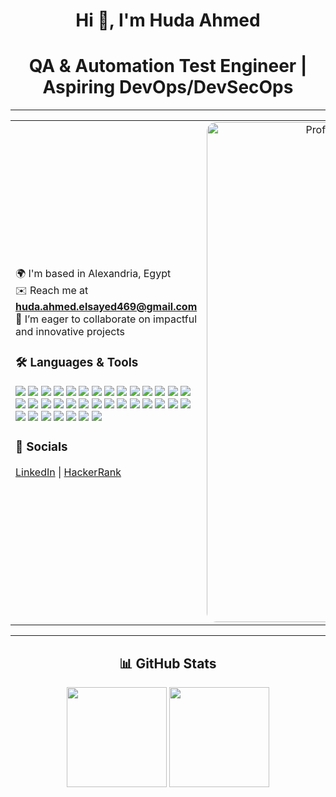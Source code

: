 <div align="center">

<h1>Hi 👋, I'm <strong>Huda Ahmed</strong></h1>
<h1>QA & Automation Test Engineer | Aspiring DevOps/DevSecOps</h1>

</div>


---

<table>
<tr>
<td width="60%">

🌍 I'm based in Alexandria, Egypt  
✉️ Reach me at **huda.ahmed.elsayed469@gmail.com**  
🤝 I’m eager to collaborate on impactful and innovative projects  

### 🛠 Languages & Tools  
<p>
<img src="https://img.shields.io/badge/Arduino-00979D?style=flat&logo=arduino&logoColor=white" />
<img src="https://img.shields.io/badge/Azure-0078D4?style=flat&logo=microsoftazure&logoColor=white" />
<img src="https://img.shields.io/badge/C-00599C?style=flat&logo=c&logoColor=white" />
<img src="https://img.shields.io/badge/C++-00599C?style=flat&logo=cplusplus&logoColor=white" />
<img src="https://img.shields.io/badge/CSS3-1572B6?style=flat&logo=css3&logoColor=white" />
<img src="https://img.shields.io/badge/Dart-0175C2?style=flat&logo=dart&logoColor=white" />
<img src="https://img.shields.io/badge/Docker-2496ED?style=flat&logo=docker&logoColor=white" />
<img src="https://img.shields.io/badge/Firebase-FFCA28?style=flat&logo=firebase&logoColor=black" />
<img src="https://img.shields.io/badge/Flutter-02569B?style=flat&logo=flutter&logoColor=white" />
<img src="https://img.shields.io/badge/Git-F05032?style=flat&logo=git&logoColor=white" />
<img src="https://img.shields.io/badge/HTML5-E34F26?style=flat&logo=html5&logoColor=white" />
<img src="https://img.shields.io/badge/Java-007396?style=flat&logo=java&logoColor=white" />
<img src="https://img.shields.io/badge/JavaScript-F7DF1E?style=flat&logo=javascript&logoColor=black" />
<img src="https://img.shields.io/badge/Jenkins-D24939?style=flat&logo=jenkins&logoColor=white" />
<img src="https://img.shields.io/badge/Linux-FCC624?style=flat&logo=linux&logoColor=black" />
<img src="https://img.shields.io/badge/MSSQL-CC2927?style=flat&logo=microsoftsqlserver&logoColor=white" />
<img src="https://img.shields.io/badge/MySQL-4479A1?style=flat&logo=mysql&logoColor=white" />
<img src="https://img.shields.io/badge/OpenCV-5C3EE8?style=flat&logo=opencv&logoColor=white" />
<img src="https://img.shields.io/badge/Pandas-150458?style=flat&logo=pandas&logoColor=white" />
<img src="https://img.shields.io/badge/PHP-777BB4?style=flat&logo=php&logoColor=white" />
<img src="https://img.shields.io/badge/Postman-FF6C37?style=flat&logo=postman&logoColor=white" />
<img src="https://img.shields.io/badge/Python-3776AB?style=flat&logo=python&logoColor=white" />
<img src="https://img.shields.io/badge/PyTorch-EE4C2C?style=flat&logo=pytorch&logoColor=white" />
<img src="https://img.shields.io/badge/React-20232A?style=flat&logo=react&logoColor=61DAFB" />
<img src="https://img.shields.io/badge/Scikit--Learn-F7931E?style=flat&logo=scikitlearn&logoColor=white" />
<img src="https://img.shields.io/badge/Seaborn-3776AB?style=flat&logo=python&logoColor=white" />
<img src="https://img.shields.io/badge/SQLite-003B57?style=flat&logo=sqlite&logoColor=white" />
<img src="https://img.shields.io/badge/TensorFlow-FF6F00?style=flat&logo=tensorflow&logoColor=white" />
<img src="https://img.shields.io/badge/Jira-0052CC?style=flat&logo=jira&logoColor=white" />
<img src="https://img.shields.io/badge/JUnit-25A162?style=flat&logo=junit5&logoColor=white" />
<img src="https://img.shields.io/badge/R-276DC3?style=flat&logo=r&logoColor=white" />
<img src="https://img.shields.io/badge/PowerBI-F2C811?style=flat&logo=powerbi&logoColor=black" />
<img src="https://img.shields.io/badge/Figma-F24E1E?style=flat&logo=figma&logoColor=white" />
<img src="https://img.shields.io/badge/Selenium-43B02A?style=flat&logo=selenium&logoColor=white" />
<img src="https://img.shields.io/badge/TestNG-DB0D33?style=flat&logo=testng&logoColor=white" />
</p> 

### 🔗 Socials  
[LinkedIn](https://www.linkedin.com/in/huda-ahmed-elsayed/) | [HackerRank](https://www.hackerrank.com/profile/huda_ahmed)

</td>
<td width="40%" align="center">

<img src="https://media1.giphy.com/media/v1.Y2lkPTc5MGI3NjExOWI4dGR0dHQycWc5a2V6dnJneTB3anIxa3lwM3NjYnh6NmhyZGNrdyZlcD12MV9pbnRlcm5hbF9naWZfYnlfaWQmY3Q9Zw/78XCFBGOlS6keY1Bil/giphy.gif" alt="Profile Image" height= "800px" width="400px" style="border-radius: 15px;"/>

</td>
</tr>
</table>

---

<div align="center">

<h2>📊 GitHub Stats</h2>

</div>   

<p align="center">
<img src="https://github-readme-stats.vercel.app/api?username=huda-ahmed-elsayed&show_icons=true&theme=radical" height="160" />
<img src="https://github-readme-stats.vercel.app/api/top-langs/?username=huda-ahmed-elsayed&layout=compact&theme=radical" height="160" />
</p>
